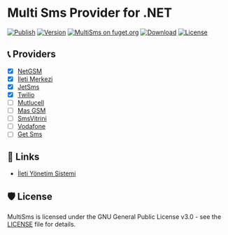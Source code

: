 # Multi Sms Provider for .NET

[![Publish](https://github.com/mustafagenc/multisms/actions/workflows/publish.yml/badge.svg)](https://github.com/mustafagenc/multisms/actions/workflows/publish.yml) [![Version](https://img.shields.io/nuget/v/MultiSms?label=Nuget)](https://www.nuget.org/packages/MultiSms) [![MultiSms on fuget.org](https://www.fuget.org/packages/MultiSms/badge.svg)](https://www.fuget.org/packages/MultiSms) [![Download](https://img.shields.io/nuget/dt/MultiSms?label=Downloads&color=green&logo=nuget)](https://www.nuget.org/packages/MultiSms) [![License](https://img.shields.io/github/license/mustafagenc/multisms?label=License)](https://github.com/mustafagenc/multisms/blob/main/LICENSE) 

## 📞 Providers

- [x] [NetGSM](https://netgsm.com.tr/)
- [x] [İleti Merkezi](https://iletimerkezi.com)
- [x] [JetSms](https://jetsms.net)
- [x] [Twilio](https://twilio.com)
- [ ] [Mutlucell](https://mutlucell.com.tr)
- [ ] [Mas GSM](https://masgsm.com.tr)
- [ ] [SmsVitrini](https://smsvitrini.com)
- [ ] [Vodafone](https://vodafone.com.tr)
- [ ] [Get Sms](https://getsms.uz)

## 🔗 Links

- [İleti Yönetim Sistemi](https://iys.org.tr)

## 🛡️ License

MultiSms is licensed under the GNU General Public License v3.0 - see the [LICENSE](https://github.com/mustafagenc/multisms/blob/main/LICENSE) file for details.
